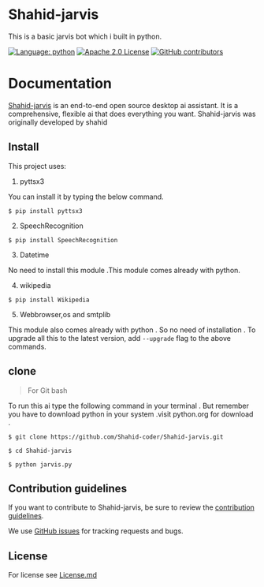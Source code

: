 # Shahid-jarvis
This is a basic jarvis bot which i built in python.

[![Language: python](https://img.shields.io/github/languages/top/shahid-coder/Shahid-jarvis)](https://python.org)
[![Apache 2.0 License](https://img.shields.io/github/license/shahid-coder/Shahid-jarvis)](https://github.com/shahid-coder/Shahid-jarvis/LICENSE)
[![GitHub contributors](https://img.shields.io/github/contributors/shahid-coder/Shahid-jarvis)](https://github.com/shahid-coder/Shahid-jarvis/graphs/contributors)

# Documentation
[Shahid-jarvis](https://github.com/Shahid-coder/Shahid-jarvis) is an end-to-end open source desktop ai assistant.
It is a comprehensive, flexible ai that does everything you want. Shahid-jarvis was originally developed by shahid

## Install
This project uses:
1. pyttsx3

You can install it by typing the below command.

```
$ pip install pyttsx3
```
2. SpeechRecognition
```
$ pip install SpeechRecognition
```
3. Datetime

No need to install this module .This module comes already with python.

4. wikipedia
```
$ pip install Wikipedia 
```
5. Webbrowser,os and smtplib

This module also comes already with python . So no need of installation . 
To upgrade all this to the latest version, add `--upgrade` flag to the above commands.

## clone
> For Git bash

To run this ai type the following command in your terminal . But remember you have to download python in your system .visit python.org for download .

```
$ git clone https://github.com/Shahid-coder/Shahid-jarvis.git

$ cd Shahid-jarvis

$ python jarvis.py 

```

## Contribution guidelines

If you want to contribute to Shahid-jarvis, be sure to review the [contribution guidelines](https://github.com/Shahid-coder/Shahid-jarvis/blob/main/CONTRIBUTING.md).

We use [GitHub issues](https://github.com/Shahid-coder/Shahid-jarvis/issues) for tracking requests and bugs.

## License 

For license see [License.md](https://github.com/Shahid-coder/Shahid-jarvis/blob/main/LICENSE)

